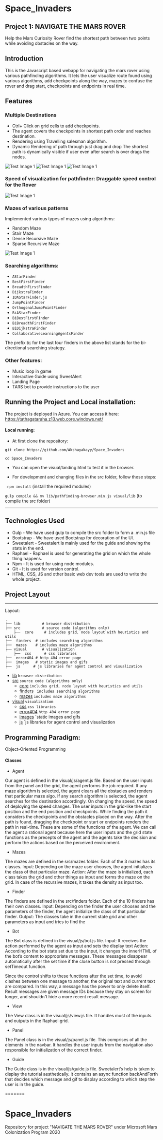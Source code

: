 # Space_Invaders
## Project 1: NAVIGATE THE MARS ROVER
Help the Mars Curiosity Rover find the shortest path between two points while avoiding obstacles on the way.

## Introduction
This is the Javascript based webapp for navigating the mars rover using various pathfinding algorithms. It lets the user visualize route found using various algorithms, add checkpoints along the way, mazes to confuse the rover and drag start, checkpoints and endpoints in real time.

## Features
### Multiple Destinations
- Ctrl+ Click on grid cells to add checkpoints.
- The agent covers the checkpoints in shortest path order and reaches destination.
- Rendering using Travelling salesman algorithm.
- Dynamic Rendering of path through just drag and drop The shortest path is dynamically visible if user even after search is over drags the nodes.
	
![Test Image 1](https://github.com/Akshayakayy/Space_Invaders/blob/master/visual/images/gifs/checkpoints.gif)
![Test Image 1](https://github.com/Akshayakayy/Space_Invaders/blob/master/visual/images/gifs/search.gif)
![Test Image 1](https://github.com/Akshayakayy/Space_Invaders/blob/master/visual/images/gifs/clearall.gif)

### Speed of visualization for pathfinder: Draggable speed control for the Rover

![Test Image 1](https://github.com/Akshayakayy/Space_Invaders/blob/master/visual/images/gifs/speed.gif)

### Mazes of various patterns
Implemented various types of mazes using algorithms:
- Random Maze
- Stair Maze
- Dense Recursive Maze
- Sparse Recursive Maze

![Test Image 1](https://github.com/Akshayakayy/Space_Invaders/blob/master/visual/images/gifs/maze.gif)

### Searching algorithms:

*  `AStarFinder` 
*  `BestFirstFinder`
*  `BreadthFirstFinder` 
*  `DijkstraFinder` 
*  `IDAStarFinder.js` 
*  `JumpPointFinder` 
*  `OrthogonalJumpPointFinder` 
*  `BiAStarFinder`
*  `BiBestFirstFinder`
*  `BiBreadthFirstFinder` 
*  `BiDijkstraFinder` 
*  `CollaborativeLearningAgentsFinder` 

The prefix `Bi` for the last four finders in the above list stands for the bi-directional searching strategy.

### Other features:
* Music loop in game
* Interactive Guide using SweetAlert 
* Landing Page
* TARS bot to provide instructions to the user 


## Running the Project and Local installation:

The project is deployed in Azure. You can access it here: https://tathagataraha.z13.web.core.windows.net/

#### Local running:
- At first clone the repository:

``git clone https://github.com/Akshayakayy/Space_Invaders``

``cd Space_Invaders``

- You can open the visual/landing.html to test it in the browser.

- For development and changing files in the src folder, follow these steps:

`` npm install`` (install the required modules)

``gulp compile && mv lib/pathfinding-browser.min.js visual/lib`` (to compile the src folder)

------

## Technologies Used

* Gulp - We have used gulp to compile the src folder to form a .min.js file
* Bootstrap - We have used Bootstrap for decoration of the UI.
* Sweetalert - Sweetalert is mainly used for the guide and showing the stats in the end.
* Raphael - Raphael is used for generating the grid on which the whole thing happens.
* Npm - It is used for using node modules.
* Git - It is used for version control.
* HTML, CSS, JS and other basic web dev tools are used to write the whole project.


## Project Layout
------------

Layout:

    .
    ├── lib          # browser distribution
    ├── src          # source code (algorithms only)
    	├──  core     # includes grid, node layout with heuristics and utils
	├──  finders  # includes searching algorithms
	├──  mazes    # includes maze algorithms
    ├── visual       # visualization
    	├──  css      # css libraries
	├──  error404 # http 404 error page
	├──  images   # static images and gifs
	├──  js	     # js libraries for agent control and visualization

* [lib](./lib)	` browser distribution `
* [src](./src)	` source code (algorithms only) `
   * [core](./src/core)	` includes grid, node layout with heuristics and utils `
   * [finders](./src/finders)	` includes searching algorithms`
   * [mazes](./src/mazes)		`includes maze algorithms`
* [visual](./visual)	`visualization`
   * [css](./visual/css)	`css libraries`
   * [error404](./visual/error404)	`http 404 error page`
   * [images](./visual/images) `static images and gifs
   * [js](./visual/js)	 `js libraries for agent control and visualization



## Programming Paradigm: 

Object-Oriented Programming

#### Classes

* Agent

Our agent is defined in the visual/js/agent.js file. Based on the user inputs from the panel and the grid, the agent performs the job required.
If any maze algorithm is selected, the agent clears all the obstacles and renders that particular maze algo.
If any search algorithm is selected, the agent searches for the destination accordingly.
On changing the speed, the speed of deploying the speed changes.
The user inputs in the grid-like the start position and the end position and checkpoints. While finding the path it considers the checkpoints and the obstacles placed on the way.
After the path is found, dragging the checkpoint or start or endpoints renders the path in real-time.
These are some of the functions of the agent. We can call the agent a rational agent because here the user inputs and the grid state functions as the precepts of the agent and the agents take the decision and perform the actions based on the perceived environment.

* Mazes

The mazes are defined in the src/mazes folder. Each of the 3 mazes has its classes. 
Input: Depending on the maze user chooses, the agent initializes the class of that particular maze.
Action: After the maze is initialized, each class takes the grid and other things as input and forms the maze on the grid. In case of the recursive mazes, it takes the density as input too.

* Finder

The finders are defined in the src/finders folder. Each of the 10 finders has their own classes.
Input: Depending on the finder the user chooses and the parameters of the finder, the agent initialize the class of that particular finder.
Output: The classes take in the current state grid and other parameters as input and tries to find the 

* Bot

The Bot class is defined in the visual/js/bot.js file. 
Input: It receives the action performed by the agent as input and sets the display text
Action: According to the bot state set due to the input, it changes the innerHTML of the bot’s content to appropriate messages. These messages disappear automatically after the set time if the close button is not pressed through setTimeout function. 

Since the control shifts to these functions after the set time, to avoid clashes between one message to another, the original text and current text are compared. In this way, a message has the power to only delete itself. Result messages are given message IDs because they stay on screen for longer, and shouldn't hide a more recent result message.

* View

The View class is in the visual/js/view.js file. It handles most of the inputs and outputs in the Raphael grid. 
* Panel

The Panel class is in the visual/js/panel.js file. This comprises of all the elements in the navbar. It handles the user inputs from the navigation also responsible for initialization of the correct finder.

* Guide

The Guide class is in the visual/js/guide.js file. Sweetalert’s help is taken to display the tutorial aesthetically. It contains an async function backAndForth that decides which message and gif to display according to which step the user is in the guide.


=======
# Space_Invaders
Repository for project "NAVIGATE THE MARS ROVER" under Microsoft Mars Colonization Program 2020
